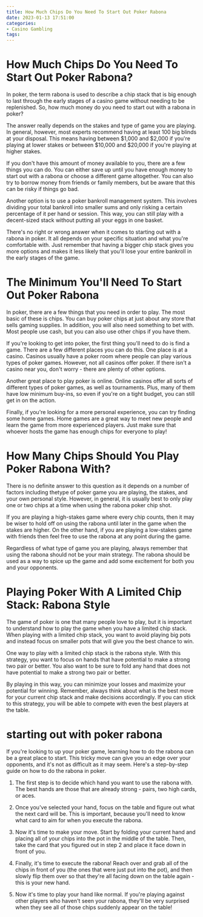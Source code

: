 ```yaml
---
title: How Much Chips Do You Need To Start Out Poker Rabona
date: 2023-01-13 17:51:00
categories:
- Casino Gambling
tags:
---
```



#  How Much Chips Do You Need To Start Out Poker Rabona?

In poker, the term rabona is used to describe a chip stack that is big enough to last through the early stages of a casino game without needing to be replenished. So, how much money do you need to start out with a rabona in poker?

The answer really depends on the stakes and type of game you are playing. In general, however, most experts recommend having at least 100 big blinds at your disposal. This means having between $1,000 and $2,000 if you're playing at lower stakes or between $10,000 and $20,000 if you're playing at higher stakes.

If you don't have this amount of money available to you, there are a few things you can do. You can either save up until you have enough money to start out with a rabona or choose a different game altogether. You can also try to borrow money from friends or family members, but be aware that this can be risky if things go bad.

Another option is to use a poker bankroll management system. This involves dividing your total bankroll into smaller sums and only risking a certain percentage of it per hand or session. This way, you can still play with a decent-sized stack without putting all your eggs in one basket.

There's no right or wrong answer when it comes to starting out with a rabona in poker. It all depends on your specific situation and what you're comfortable with. Just remember that having a bigger chip stack gives you more options and makes it less likely that you'll lose your entire bankroll in the early stages of the game.

#  The Minimum You'll Need To Start Out Poker Rabona

In poker, there are a few things that you need in order to play. The most basic of these is chips. You can buy poker chips at just about any store that sells gaming supplies. In addition, you will also need something to bet with. Most people use cash, but you can also use other chips if you have them.

If you're looking to get into poker, the first thing you'll need to do is find a game. There are a few different places you can do this. One place is at a casino. Casinos usually have a poker room where people can play various types of poker games. However, not all casinos offer poker. If there isn't a casino near you, don't worry - there are plenty of other options.

Another great place to play poker is online. Online casinos offer all sorts of different types of poker games, as well as tournaments. Plus, many of them have low minimum buy-ins, so even if you're on a tight budget, you can still get in on the action.

Finally, if you're looking for a more personal experience, you can try finding some home games. Home games are a great way to meet new people and learn the game from more experienced players. Just make sure that whoever hosts the game has enough chips for everyone to play!

#  How Many Chips Should You Play Poker Rabona With?

There is no definite answer to this question as it depends on a number of factors including thetype of poker game you are playing, the stakes, and your own personal style. However, in general, it is usually best to only play one or two chips at a time when using the rabona poker chip shot.

If you are playing a high-stakes game where every chip counts, then it may be wiser to hold off on using the rabona until later in the game when the stakes are higher. On the other hand, if you are playing a low-stakes game with friends then feel free to use the rabona at any point during the game.

Regardless of what type of game you are playing, always remember that using the rabona should not be your main strategy. The rabona should be used as a way to spice up the game and add some excitement for both you and your opponents.

#  Playing Poker With A Limited Chip Stack: Rabona Style

The game of poker is one that many people love to play, but it is important to understand how to play the game when you have a limited chip stack. When playing with a limited chip stack, you want to avoid playing big pots and instead focus on smaller pots that will give you the best chance to win.

One way to play with a limited chip stack is the rabona style. With this strategy, you want to focus on hands that have potential to make a strong two pair or better. You also want to be sure to fold any hand that does not have potential to make a strong two pair or better.

By playing in this way, you can minimize your losses and maximize your potential for winning. Remember, always think about what is the best move for your current chip stack and make decisions accordingly. If you can stick to this strategy, you will be able to compete with even the best players at the table.

#  starting out with poker rabona

If you're looking to up your poker game, learning how to do the rabona can be a great place to start. This tricky move can give you an edge over your opponents, and it's not as difficult as it may seem. Here's a step-by-step guide on how to do the rabona in poker.

1. The first step is to decide which hand you want to use the rabona with. The best hands are those that are already strong - pairs, two high cards, or aces.

2. Once you've selected your hand, focus on the table and figure out what the next card will be. This is important, because you'll need to know what card to aim for when you execute the rabona.

3. Now it's time to make your move. Start by folding your current hand and placing all of your chips into the pot in the middle of the table. Then, take the card that you figured out in step 2 and place it face down in front of you.

4. Finally, it's time to execute the rabona! Reach over and grab all of the chips in front of you (the ones that were just put into the pot), and then slowly flip them over so that they're all facing down on the table again - this is your new hand.

5. Now it's time to play your hand like normal. If you're playing against other players who haven't seen your rabona, they'll be very surprised when they see all of those chips suddenly appear on the table!